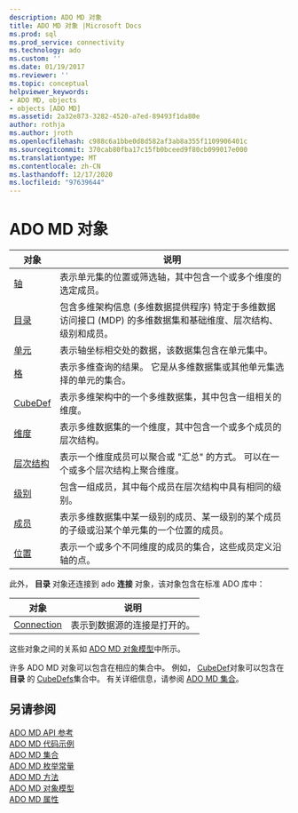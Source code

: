 ```yaml
---
description: ADO MD 对象
title: ADO MD 对象 |Microsoft Docs
ms.prod: sql
ms.prod_service: connectivity
ms.technology: ado
ms.custom: ''
ms.date: 01/19/2017
ms.reviewer: ''
ms.topic: conceptual
helpviewer_keywords:
- ADO MD, objects
- objects [ADO MD]
ms.assetid: 2a32e873-3282-4520-a7ed-89493f1da80e
author: rothja
ms.author: jroth
ms.openlocfilehash: c988c6a1bbe0d8d582af3ab8a355f1109906401c
ms.sourcegitcommit: 370cab80fba17c15fb0bceed9f80cb099017e000
ms.translationtype: MT
ms.contentlocale: zh-CN
ms.lasthandoff: 12/17/2020
ms.locfileid: "97639644"
---
```

# <a name="ado-md-objects"></a>ADO MD 对象

|对象|说明|  
|-|-|  
|[轴](./axis-object-ado-md.md)|表示单元集的位置或筛选轴，其中包含一个或多个维度的选定成员。|  
|[目录](./catalog-object-ado-md.md)|包含多维架构信息 (多维数据提供程序) 特定于多维数据访问接口 (MDP) 的多维数据集和基础维度、层次结构、级别和成员。|  
|[单元](./cell-object-ado-md.md)|表示轴坐标相交处的数据，该数据集包含在单元集中。|  
|[格](./cellset-object-ado-md.md)|表示多维查询的结果。 它是从多维数据集或其他单元集选择的单元的集合。|  
|[CubeDef](./cubedef-object-ado-md.md)|表示多维架构中的一个多维数据集，其中包含一组相关的维度。|  
|[维度](./dimension-object-ado-md.md)|表示多维数据集的一个维度，其中包含一个或多个成员的层次结构。|  
|[层次结构](./hierarchy-object-ado-md.md)|表示一个维度成员可以聚合或 "汇总" 的方式。 可以在一个或多个层次结构上聚合维度。|  
|[级别](./level-object-ado-md.md)|包含一组成员，其中每个成员在层次结构中具有相同的级别。|  
|[成员](./member-object-ado-md.md)|表示多维数据集中某一级别的成员、某一级别的某个成员的子级或沿某个单元集的一个位置的成员。|  
|[位置](./position-object-ado-md.md)|表示一个或多个不同维度的成员的集合，这些成员定义沿轴的点。|  
  
 此外， **目录** 对象还连接到 ado **连接** 对象，该对象包含在标准 ADO 库中：  
  
|对象|说明|  
|------------|-----------------|  
|[Connection](../ado-api/connection-object-ado.md)|表示到数据源的连接是打开的。|  
  
 这些对象之间的关系如 [ADO MD 对象模型](./ado-md-object-model.md)中所示。  
  
 许多 ADO MD 对象可以包含在相应的集合中。 例如， [CubeDef](./cubedef-object-ado-md.md)对象可以包含在 **目录** 的 [CubeDefs](./cubedefs-collection-ado-md.md)集合中。 有关详细信息，请参阅 [ADO MD 集合](./ado-md-collections.md)。  
  
## <a name="see-also"></a>另请参阅  
 [ADO MD API 参考](./ado-md-object-model.md)   
 [ADO MD 代码示例](./ado-md-code-examples.md)   
 [ADO MD 集合](./ado-md-collections.md)   
 [ADO MD 枚举常量](./ado-md-enumerated-constants.md)   
 [ADO MD 方法](./ado-md-methods.md)   
 [ADO MD 对象模型](./ado-md-object-model.md)   
 [ADO MD 属性](./ado-md-properties.md)